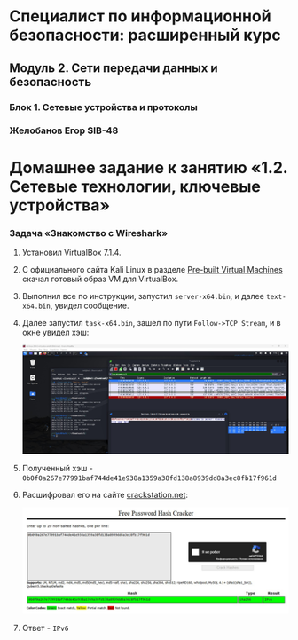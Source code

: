 # Специалист по информационной безопасности: расширенный курс
## Модуль 2. Сети передачи данных и безопасность
### Блок 1. Сетевые устройства и протоколы
### Желобанов Егор SIB-48

# Домашнее задание к занятию «1.2. Сетевые технологии, ключевые устройства»

### Задача «Знакомство с Wireshark»

1. Установил VirtualBox 7.1.4.
2. С официального сайта Kali Linux в разделе [Pre-built Virtual Machines](https://www.kali.org/get-kali/#kali-virtual-machines) скачал готовый образ VM для VirtualBox.
3. Выполнил все по инструкции, запустил `server-x64.bin`, и далее `text-x64.bin`, увидел сообщение.
4. Далее запустил `task-x64.bin`, зашел по пути `Follow->TCP Stream`, и в окне увидел хэш:

    ![](assets/kali_screen.jpg)

5. Полученный хэш - `0b0f0a267e77991baf744de41e938a1359a38fd138a8939dd8a3ec8fb17f961d`
6. Расшифровал его на сайте [crackstation.net](https://crackstation.net/):

    ![](assets/crackstation.jpg)

7. Ответ - `IPv6`
